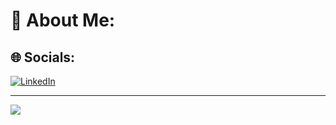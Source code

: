 # 💫 About Me:



## 🌐 Socials:
[![LinkedIn](https://img.shields.io/badge/LinkedIn-%230077B5.svg?logo=linkedin&logoColor=white)](http://linkedin.com/in/gamze-gürkan-870560231)

---
![](https://komarev.com/ghpvc/?username=gamzegurkan&color=green)
